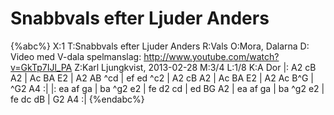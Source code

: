 # Snabbvals efter Ljuder Anders

{%abc%}
X:1
T:Snabbvals efter Ljuder Anders
R:Vals
O:Mora, Dalarna
D: Video med V-dala spelmanslag: http://www.youtube.com/watch?v=GkTp7IJl_PA
Z:Karl Ljungkvist, 2013-02-28
M:3/4
L:1/8
K:A Dor
|: A2 cB A2 | Ac BA E2 | A2 AB ^cd | ef ed ^c2 | A2 cB A2 | Ac BA E2 | A2 Ac B^G | ^G2 A4 :|
|: ea af ga | ba ^g2 e2 | fe d2 cd | ed BG A2 | ea af ga | ba ^g2 e2 | fe dc dB | G2 A4 :|
{%endabc%}
